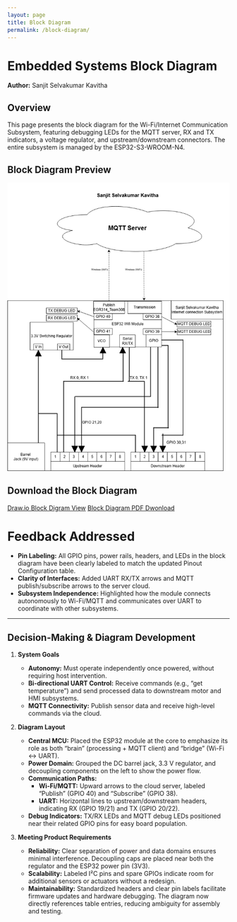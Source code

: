 ```yaml
---
layout: page
title: Block Diagram
permalink: /block-diagram/
---
```


# Embedded Systems Block Diagram
**Author:** Sanjit Selvakumar Kavitha

## Overview  
This page presents the block diagram for the Wi-Fi/Internet Communication Subsystem, featuring debugging LEDs for the MQTT server, RX and TX indicators, a voltage regulator, and upstream/downstream connectors. The entire subsystem is managed by the ESP32-S3-WROOM-N4.

## Block Diagram Preview  
![Block Diagram](./subfolder/blockdiagram_(2).png)

## Download the Block Diagram  
[Draw.io Block Digram View](https://drive.google.com/file/d/1Zu_ZALLJ08QVjuWkUUsSZqnZJdQ2op89/view?usp=sharing)
[Block Diagram PDF Dwonload](https://drive.google.com/file/d/1SzkVRQ6n4QjP0WH3-RH0_l-9RIu3c7Me/view?usp=sharing)

# **Feedback Addressed**

- **Pin Labeling:** All GPIO pins, power rails, headers, and LEDs in the block diagram have been clearly labeled to match the updated Pinout Configuration table.
- **Clarity of Interfaces:** Added UART RX/TX arrows and MQTT publish/subscribe arrows to the server cloud.
- **Subsystem Independence:** Highlighted how the module connects autonomously to Wi-Fi/MQTT and communicates over UART to coordinate with other subsystems.

---

## **Decision-Making & Diagram Development**

1. **System Goals**  
   - **Autonomy:** Must operate independently once powered, without requiring host intervention.  
   - **Bi-directional UART Control:** Receive commands (e.g., “get temperature”) and send processed data to downstream motor and HMI subsystems.  
   - **MQTT Connectivity:** Publish sensor data and receive high-level commands via the cloud.

2. **Diagram Layout**  
   - **Central MCU:** Placed the ESP32 module at the core to emphasize its role as both “brain” (processing + MQTT client) and “bridge” (Wi-Fi ↔ UART).  
   - **Power Domain:** Grouped the DC barrel jack, 3.3 V regulator, and decoupling components on the left to show the power flow.  
   - **Communication Paths:**  
     - **Wi-Fi/MQTT:** Upward arrows to the cloud server, labeled “Publish” (GPIO 40) and “Subscribe” (GPIO 38).  
     - **UART:** Horizontal lines to upstream/downstream headers, indicating RX (GPIO 19/21) and TX (GPIO 20/22).  
   - **Debug Indicators:** TX/RX LEDs and MQTT debug LEDs positioned near their related GPIO pins for easy board population.

3. **Meeting Product Requirements**  
   - **Reliability:** Clear separation of power and data domains ensures minimal interference. Decoupling caps are placed near both the regulator and the ESP32 power pin (3V3).  
   - **Scalability:** Labeled I²C pins and spare GPIOs indicate room for additional sensors or actuators without a redesign.  
   - **Maintainability:** Standardized headers and clear pin labels facilitate firmware updates and hardware debugging. The diagram now directly references table entries, reducing ambiguity for assembly and testing.


